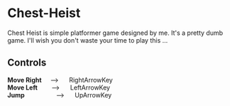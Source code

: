 # Chest-Heist  
  
Chest Heist is simple platformer game designed by me. It's a pretty dumb game. I'll wish you don't waste your time to play this ...  
  
  
## Controls  
**Move Right** &nbsp; &nbsp;  --> &nbsp;&nbsp;&nbsp;&nbsp;  RightArrowKey  
**Move Left**  &nbsp; &nbsp;&nbsp; &nbsp;  --> &nbsp;&nbsp;&nbsp;&nbsp;  LeftArrowKey  
**Jump** &nbsp; &nbsp; &nbsp; &nbsp; &nbsp; &nbsp; &nbsp; &nbsp; &nbsp;--> &nbsp;&nbsp;&nbsp;&nbsp;  UpArrowKey  

